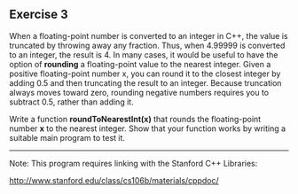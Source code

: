Exercise 3
---------- 

When a floating-point number is converted to an integer in C++, the value is truncated by throwing away any fraction. Thus, when 4.99999 is converted to an integer, the result is 4. In many cases, it would be useful to have the option of **rounding** a floating-point value to the nearest integer. Given a positive floating-point number x, you can round it to the closest integer by adding 0.5 and then truncating the result to an integer. Because truncation always moves toward zero, rounding negative numbers requires you to subtract 0.5, rather than adding it.

Write a function **roundToNearestInt(x)** that rounds the floating-point number **x** to the nearest integer. Show that your function works by writing a suitable main program to test it.

---

Note: This program requires linking with the Stanford C++ Libraries:

http://www.stanford.edu/class/cs106b/materials/cppdoc/